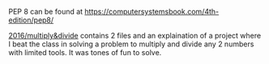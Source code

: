 PEP 8 can be found at https://computersystemsbook.com/4th-edition/pep8/

[2016/multiply&divide](https://github.com/Flamesword33/PEP8-projects/tree/main/2016/multiply%26divide) contains 2 files and an explaination of a project where I beat the class in solving a problem to multiply and divide any 2 numbers with limited tools. It was tones of fun to solve.
